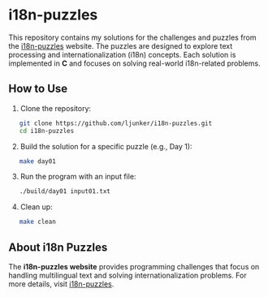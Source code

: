 # i18n-puzzles
This repository contains my solutions for the challenges and puzzles from the [i18n-puzzles](https://i18n-puzzles.com/about/) website.
The puzzles are designed to explore text processing and internationalization (i18n) concepts.
Each solution is implemented in **C** and focuses on solving real-world i18n-related problems.
## How to Use
1. Clone the repository:
``` bash
   git clone https://github.com/ljunker/i18n-puzzles.git
   cd i18n-puzzles
```
2. Build the solution for a specific puzzle (e.g., Day 1):
``` bash
   make day01
```
3. Run the program with an input file:
``` bash
   ./build/day01 input01.txt
```
4. Clean up:
``` bash
   make clean
```
## About i18n Puzzles
The **i18n-puzzles website** provides programming challenges that focus on handling multilingual text and solving internationalization problems. For more details, visit [i18n-puzzles](https://i18n-puzzles.com/about/).
